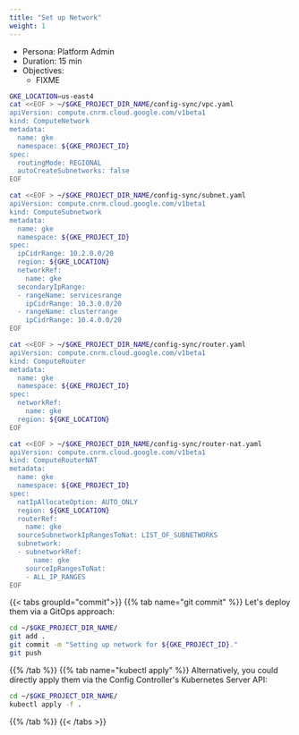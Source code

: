 ```yaml
---
title: "Set up Network"
weight: 1
---
```

- Persona: Platform Admin
- Duration: 15 min
- Objectives:
  - FIXME

```Bash
GKE_LOCATION=us-east4
cat <<EOF > ~/$GKE_PROJECT_DIR_NAME/config-sync/vpc.yaml
apiVersion: compute.cnrm.cloud.google.com/v1beta1
kind: ComputeNetwork
metadata:
  name: gke
  namespace: ${GKE_PROJECT_ID}
spec:
  routingMode: REGIONAL
  autoCreateSubnetworks: false
EOF
```

```Bash
cat <<EOF > ~/$GKE_PROJECT_DIR_NAME/config-sync/subnet.yaml
apiVersion: compute.cnrm.cloud.google.com/v1beta1
kind: ComputeSubnetwork
metadata:
  name: gke
  namespace: ${GKE_PROJECT_ID}
spec:
  ipCidrRange: 10.2.0.0/20
  region: ${GKE_LOCATION}
  networkRef:
    name: gke
  secondaryIpRange:
  - rangeName: servicesrange
    ipCidrRange: 10.3.0.0/20
  - rangeName: clusterrange
    ipCidrRange: 10.4.0.0/20
EOF
```

```Bash
cat <<EOF > ~/$GKE_PROJECT_DIR_NAME/config-sync/router.yaml
apiVersion: compute.cnrm.cloud.google.com/v1beta1
kind: ComputeRouter
metadata:
  name: gke
  namespace: ${GKE_PROJECT_ID}
spec:
  networkRef:
    name: gke
  region: ${GKE_LOCATION}
EOF
```

```Bash
cat <<EOF > ~/$GKE_PROJECT_DIR_NAME/config-sync/router-nat.yaml
apiVersion: compute.cnrm.cloud.google.com/v1beta1
kind: ComputeRouterNAT
metadata:
  name: gke
  namespace: ${GKE_PROJECT_ID}
spec:
  natIpAllocateOption: AUTO_ONLY
  region: ${GKE_LOCATION}
  routerRef:
    name: gke
  sourceSubnetworkIpRangesToNat: LIST_OF_SUBNETWORKS
  subnetwork:
  - subnetworkRef:
      name: gke
    sourceIpRangesToNat:
    - ALL_IP_RANGES
EOF
```

{{< tabs groupId="commit">}}
{{% tab name="git commit" %}}
Let's deploy them via a GitOps approach:
```Bash
cd ~/$GKE_PROJECT_DIR_NAME/
git add .
git commit -m "Setting up network for ${GKE_PROJECT_ID}."
git push
```
{{% /tab %}}
{{% tab name="kubectl apply" %}}
Alternatively, you could directly apply them via the Config Controller's Kubernetes Server API:
```Bash
cd ~/$GKE_PROJECT_DIR_NAME/
kubectl apply -f .
```
{{% /tab %}}
{{< /tabs >}}